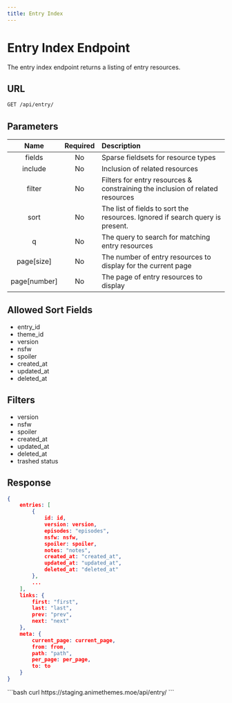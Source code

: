 ```yaml
---
title: Entry Index
---
```


<Block>

# Entry Index Endpoint

The entry index endpoint returns a listing of entry resources.

## URL

```sh
GET /api/entry/
```

## Parameters

| Name         | Required | Description                                                                   |
| :----------: | :------: | :---------------------------------------------------------------------------- |
| fields       | No       | Sparse fieldsets for resource types                                           |
| include      | No       | Inclusion of related resources                                                |
| filter       | No       | Filters for entry resources & constraining the inclusion of related resources |
| sort         | No       | The list of fields to sort the resources. Ignored if search query is present. |
| q            | No       | The query to search for matching entry resources                              |
| page[size]   | No       | The number of entry resources to display for the current page                 |
| page[number] | No       | The page of entry resources to display                                        |

## Allowed Sort Fields

* entry_id
* theme_id
* version
* nsfw
* spoiler
* created_at
* updated_at
* deleted_at

## Filters

* version
* nsfw
* spoiler
* created_at
* updated_at
* deleted_at
* trashed status

## Response

```json
{
    entries: [
        {
            id: id,
            version: version,
            episodes: "episodes",
            nsfw: nsfw,
            spoiler: spoiler,
            notes: "notes",
            created_at: "created_at",
            updated_at: "updated_at",
            deleted_at: "deleted_at"
        },
        ...
    ],
    links: {
        first: "first",
        last: "last",
        prev: "prev",
        next: "next"
    },
    meta: {
        current_page: current_page,
        from: from,
        path: "path",
        per_page: per_page,
        to: to
    }
}
```

<Example>

<CURL>
```bash
curl https://staging.animethemes.moe/api/entry/
```
</CURL>

</Example>

</Block>